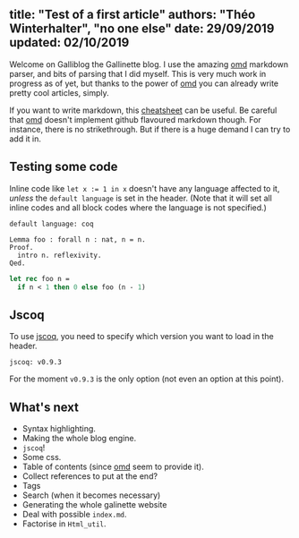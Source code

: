 title: "Test of a first article"
authors: "Théo Winterhalter", "no one else"
date: 29/09/2019
updated: 02/10/2019
----------------------------------------
Welcome on Galliblog the Gallinette blog. I use the amazing [omd]
markdown parser, and bits of parsing that I did myself.
This is very much work in progress as of yet, but thanks to the power of
[omd] you can already write pretty cool articles, simply.

If you want to write markdown, this [cheatsheet] can be useful.
Be careful that [omd] doesn't implement github flavoured markdown though.
For instance, there is no strikethrough. But if there is a huge demand I can
try to add it in.

## Testing some code

Inline code like `let x := 1 in x` doesn't have any language affected to it,
_unless_ the `default language` is set in the header.
(Note that it will set all inline codes and all block codes where the language
is not specified.)

```
default language: coq
```

```coq
Lemma foo : forall n : nat, n = n.
Proof.
  intro n. reflexivity.
Qed.
```

```ocaml
let rec foo n =
  if n < 1 then 0 else foo (n - 1)
```

## Jscoq

To use [jscoq], you need to specify which version you want to load in the
header.
```
jscoq: v0.9.3
```
For the moment `v0.9.3` is the only option (not even an option at this point).

## What's next

- Syntax highlighting.
- Making the whole blog engine.
- `jscoq`!
- Some css.
- Table of contents (since [omd] seem to provide it).
- Collect references to put at the end?
- Tags
- Search (when it becomes necessary)
- Generating the whole galinette website
- Deal with possible `index.md`.
- Factorise in `Html_util`.

[jscoq]: https://github.com/ejgallego/jscoq
[omd]: https://github.com/ocaml/omd
[cheatsheet]: https://github.com/adam-p/markdown-here/wiki/Markdown-Cheatsheet
